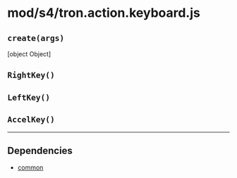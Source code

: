 # mod/s4/tron.action.keyboard.js
## `create(args)`

[object Object]

## `RightKey()`



## `LeftKey()`



## `AccelKey()`




----

## Dependencies
* [common](common.md)